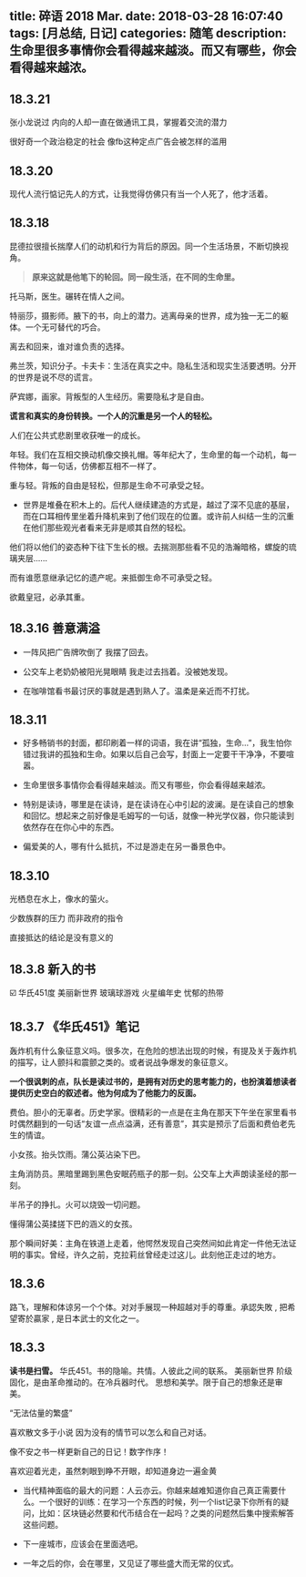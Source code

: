 title: 碎语 2018 Mar.
date: 2018-03-28 16:07:40
tags: [月总结, 日记]
categories: 随笔
description: 生命里很多事情你会看得越来越淡。而又有哪些，你会看得越来越浓。
---


## 18.3.21

张小龙说过 内向的人却一直在做通讯工具，掌握着交流的潜力

很好奇一个政治稳定的社会 像fb这种定点广告会被怎样的滥用

## 18.3.20

现代人流行惦记先人的方式，让我觉得仿佛只有当一个人死了，他才活着。

## 18.3.18

昆德拉很擅长揣摩人们的动机和行为背后的原因。同一个生活场景，不断切换视角。
> **原来这就是他笔下的轮回。同一段生活，在不同的生命里。**

托马斯，医生。碾转在情人之间。

特丽莎，摄影师。腋下的书，向上的潜力。逃离母亲的世界，成为独一无二的躯体。一个无可替代的巧合。

离去和回来，谁对谁负责的选择。

弗兰茨，知识分子。卡夫卡：生活在真实之中。隐私生活和现实生活要透明。分开的世界是说不尽的谎言。

萨宾娜，画家。背叛型的人生经历。需要隐私才是自由。

**谎言和真实的身份转换。一个人的沉重是另一个人的轻松。**

人们在公共式悲剧里收获唯一的成长。

年轻。我们在互相交换动机像交换礼帽。等年纪大了，生命里的每一个动机，每一件物体，每一句话，仿佛都互相不一样了。

重与轻。背叛的自由是轻松，但那是生命不可承受之轻。

- 世界是堆叠在积木上的。后代人继续建造的方式是，越过了深不见底的基层，而在口耳相传里坐着升降机来到了他们现在的位置。或许前人纠结一生的沉重在他们那些观光者看来无非是顺其自然的轻松。

他们将以他们的姿态种下往下生长的根。去揣测那些看不见的浩瀚暗格，螺旋的琉璃夹层......

而有谁愿意继承记忆的遗产呢。来抵御生命不可承受之轻。

欲戴皇冠，必承其重。


## 18.3.16 善意满溢

- 一阵风把广告牌吹倒了 我摆了回去。

- 公交车上老奶奶被阳光晃眼睛 我走过去挡着。没被她发现。

- 在咖啡馆看书最讨厌的事就是遇到熟人了。温柔是亲近而不打扰。

## 18.3.11

- 好多畅销书的封面，都印刷着一样的词语，我在讲“孤独，生命…”，我生怕你错过我讲的孤独和生命。如果以后自己会写，封面上一定要干干净净，不要喧嚣。

- 生命里很多事情你会看得越来越淡。而又有哪些，你会看得越来越浓。

- 特别是读诗，哪里是在读诗，是在读诗在心中引起的波澜。是在读自己的想象和回忆。想起来之前好像是毛姆写的一句话，就像一种光学仪器，你只能读到依然存在在你心中的东西。

- 偏爱美的人，哪有什么抵抗，不过是游走在另一番景色中。


## 18.3.10

光栖息在水上，像水的萤火。

少数族群的压力 而非政府的指令

直接抵达的结论是没有意义的


## 18.3.8  新入的书

☑️ 华氏451度
美丽新世界
玻璃球游戏
火星编年史
忧郁的热带


## 18.3.7 《华氏451》笔记

轰炸机有什么象征意义吗。很多次，在危险的想法出现的时候，有提及关于轰炸机的描写，让人颤抖和震颤之类的。或者说战争爆发的象征意义。

**一个很讽刺的点，队长是读过书的，是拥有对历史的思考能力的，也扮演着想读者提供历史空白的叙述者。他为何成为了他能力的反面。**

费伯。胆小的无辜者。历史学家。很精彩的一点是在主角在那天下午坐在家里看书时偶然翻到的一句话“友谊一点点溢满，还有善意”，其实是预示了后面和费伯老先生的情谊。

小女孩。抬头饮雨。蒲公英沾染下巴。

主角消防员。黑暗里踢到黑色安眠药瓶子的那一刻。公交车上大声朗读圣经的那一刻。

半吊子的挣扎。火可以烧毁一切问题。 

懂得蒲公英揉搓下巴的涵义的女孩。

那个瞬间好美：主角在铁道上走着，他愕然发现自己突然间如此肯定一件他无法证明的事实。曾经，许久之前，克拉莉丝曾经走过这儿。此刻他正走过的地方。


## 18.3.6

路飞，理解和体谅另一个个体。对对手展现一种超越对手的尊重。承認失敗 , 把希望寄於贏家 , 是日本武士的文化之一。

## 18.3.3

**读书是扫雪。**
华氏451。书的隐喻。共情。人彼此之间的联系。
美丽新世界
阶级固化，是由革命推动的。在冷兵器时代。
思想和美学。限于自己的想象还是审美。

“无法估量的繁盛”

喜欢散文多于小说 因为没有的情节可以怎么和自己对话。

像不安之书一样更新自己的日记！数字作序！

喜欢迎着光走，虽然刺眼到睁不开眼，却知道身边一遍金黄

- 当代精神面临的最大的问题：人云亦云。你越来越难知道你自己真正需要什么。一个很好的训练：在学习一个东西的时候，列一个list记录下你所有的疑问，比如：区块链必然要和代币结合在一起吗？之类的问题然后集中搜索解答这些问题。

- 下一座城市，应该会在里面选吧。

- 一年之后的你，会在哪里，又见证了哪些盛大而无常的仪式。

